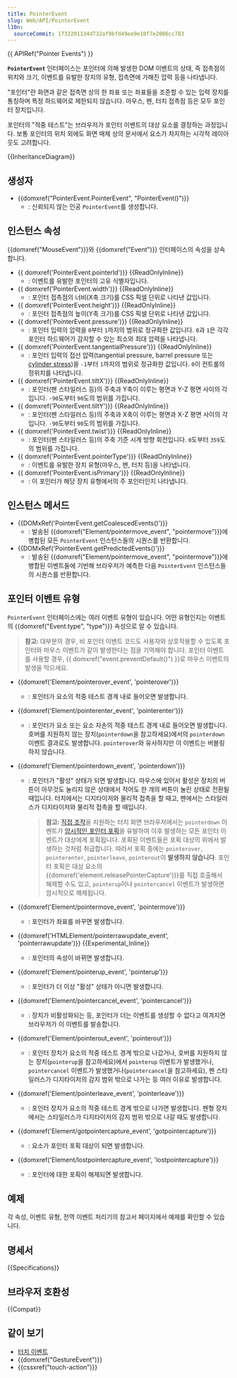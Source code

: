 ```yaml
---
title: PointerEvent
slug: Web/API/PointerEvent
l10n:
  sourceCommit: 1732201134d732af9bfd49ee9e10f7e2086cc783
---
```


{{ APIRef("Pointer Events") }}

**`PointerEvent`** 인터페이스는 포인터에 의해 발생한 DOM 이벤트의 상태, 즉 접촉점의 위치와 크기, 이벤트를 유발한 장치의 유형, 접촉면에 가해진 압력 등을 나타냅니다.

"포인터"란 화면과 같은 접촉면 상의 한 좌표 또는 좌표들을 조준할 수 있는 입력 장치를 통칭하며 특정 하드웨어로 제한되지 않습니다. 마우스, 펜, 터치 접촉점 등은 모두 포인터 장치입니다.

포인터의 "적중 테스트"는 브라우저가 포인터 이벤트의 대상 요소를 결정하는 과정입니다. 보통 포인터의 위치 외에도 화면 매체 상의 문서에서 요소가 차지하는 시각적 레이아웃도 고려합니다.

{{InheritanceDiagram}}

## 생성자

- {{domxref("PointerEvent.PointerEvent", "PointerEvent()")}}
  - : 신뢰되지 않는 인공 `PointerEvent`를 생성합니다.

## 인스턴스 속성

{{domxref("MouseEvent")}}와 {{domxref("Event")}} 인터페이스의 속성을 상속합니다.

- {{ domxref('PointerEvent.pointerId')}} {{ReadOnlyInline}}
  - : 이벤트를 유발한 포인터의 고유 식별자입니다.
- {{ domxref('PointerEvent.width')}} {{ReadOnlyInline}}
  - : 포인터 접촉점의 너비(X축 크기)를 CSS 픽셀 단위로 나타낸 값입니다.
- {{ domxref('PointerEvent.height')}} {{ReadOnlyInline}}
  - : 포인터 접촉점의 높이(Y축 크기)를 CSS 픽셀 단위로 나타낸 값입니다.
- {{ domxref('PointerEvent.pressure')}} {{ReadOnlyInline}}
  - : 포인터 입력의 압력을 `0`부터 `1`까지의 범위로 정규화한 값입니다. `0`과 `1`은 각각 포인터 하드웨어가 감지할 수 있는 최소와 최대 압력을 나타냅니다.
- {{ domxref('PointerEvent.tangentialPressure')}} {{ReadOnlyInline}}
  - : 포인터 입력의 접선 압력(tangential pressure, barrel pressure 또는 [cylinder stress](https://en.wikipedia.org/wiki/Cylinder_stress))을 `-1`부터 `1`까지의 범위로 정규화한 값입니다. `0`이 컨트롤의 정위치를 나타냅니다.
- {{ domxref('PointerEvent.tiltX')}} {{ReadOnlyInline}}
  - : 포인터(펜 스타일러스 등)의 주축과 Y축이 이루는 평면과 Y-Z 평면 사이의 각입니다. `-90`도부터 `90`도의 범위를 가집니다.
- {{ domxref('PointerEvent.tiltY')}} {{ReadOnlyInline}}
  - : 포인터(펜 스타일러스 등)의 주축과 X축이 이루는 평면과 X-Z 평면 사이의 각입니다. `-90`도부터 `90`도의 범위를 가집니다.
- {{ domxref('PointerEvent.twist')}} {{ReadOnlyInline}}
  - : 포인터(펜 스타일러스 등)의 주축 기준 시계 방향 회전입니다. `0`도부터 `359`도의 범위를 가집니다.
- {{ domxref('PointerEvent.pointerType')}} {{ReadOnlyInline}}
  - : 이벤트를 유발한 장치 유형(마우스, 펜, 터치 등)을 나타냅니다.
- {{ domxref('PointerEvent.isPrimary')}} {{ReadOnlyInline}}
  - : 이 포인터가 해당 장치 유형에서의 주 포인터인지 나타냅니다.

## 인스턴스 메서드

- {{DOMxRef('PointerEvent.getCoalescedEvents()')}}
  - : 발송된 {{domxref("Element/pointermove_event", "pointermove")}}에 병합된 모든 `PointerEvent` 인스턴스들의 시퀀스를 반환합니다.
- {{DOMxRef('PointerEvent.getPredictedEvents()')}}
  - : 발송된 {{domxref("Element/pointermove_event", "pointermove")}}에 병합된 이벤트들에 기반해 브라우저가 예측한 다음 `PointerEvent` 인스턴스들의 시퀀스를 반환합니다.

## 포인터 이벤트 유형

`PointerEvent` 인터페이스에는 여러 이벤트 유형이 있습니다. 어떤 유형인지는 이벤트의 {{domxref("Event.type", "type")}} 속성으로 알 수 있습니다.

> **참고:** 대부분의 경우, 비 포인터 이벤트 코드도 사용자와 상호작용할 수 있도록 포인터와 마우스 이벤트가 같이 발생한다는 점을 기억해야 합니다. 포인터 이벤트를 사용할 경우, {{ domxref("event.preventDefault()") }}로 마우스 이벤트의 발생을 막으세요.

- {{domxref('Element/pointerover_event', 'pointerover')}}
  - : 포인터가 요소의 적중 테스트 경계 내로 들어오면 발생합니다.
- {{domxref('Element/pointerenter_event', 'pointerenter')}}
  - : 포인터가 요소 또는 요소 자손의 적중 테스트 경계 내로 들어오면 발생합니다. 호버를 지원하지 않는 장치(`pointerdown`을 참고하세요)에서의 `pointerdown` 이벤트 결과로도 발생합니다. `pointerover`와 유사하지만 이 이벤트는 버블링하지 않습니다.
- {{domxref('Element/pointerdown_event', 'pointerdown')}}
  - : 포인터가 "활성" 상태가 되면 발생합니다. 마우스에 있어서 활성은 장치의 버튼이 아무것도 눌리지 않은 상태에서 적어도 한 개의 버튼이 눌린 상태로 전환될 때입니다. 터치에서는 디지타이저와 물리적 접촉을 할 때고, 펜에서는 스타일러스가 디지타이저와 물리적 접촉을 할 때입니다.

    > **참고:** [직접 조작](https://w3c.github.io/pointerevents/#dfn-direct-manipulation)을 지원하는 터치 화면 브라우저에서는 `pointerdown` 이벤트가 [암시적인 포인터 포획](https://w3c.github.io/pointerevents/#dfn-implicit-pointer-capture)을 유발하여 이후 발생하는 모든 포인터 이벤트가 대상에게 포획됩니다. 포획된 이벤트들은 포획 대상의 위에서 발생하는 것처럼 취급합니다. 따라서 포획 중에는 `pointerover`, `pointerenter`, `pointerleave`, `pointerout`이 **발생하지 않습니다**. 포인터 포획은 대상 요소의 {{domxref('element.releasePointerCapture')}}를 직접 호출해서 해제할 수도 있고, `pointerup`이나 `pointercancel` 이벤트가 발생하면 암시적으로 해제됩니다.

- {{domxref('Element/pointermove_event', 'pointermove')}}
  - : 포인터가 좌표를 바꾸면 발생합니다.
- {{domxref('HTMLElement/pointerrawupdate_event', 'pointerrawupdate')}} {{Experimental_Inline}}
  - : 포인터의 속성이 바뀌면 발생합니다.
- {{domxref('Element/pointerup_event', 'pointerup')}}
  - : 포인터가 더 이상 "활성" 상태가 아니면 발생합니다.
- {{domxref('Element/pointercancel_event', 'pointercancel')}}
  - : 장치가 비활성화되는 등, 포인터가 더는 이벤트를 생성할 수 없다고 여겨지면 브라우저가 이 이벤트를 발송합니다.
- {{domxref('Element/pointerout_event', 'pointerout')}}
  - : 포인터 장치가 요소의 적중 테스트 경계 밖으로 나갔거나, 호버를 지원하지 않는 장치(`pointerup`을 참고하세요)에서 `pointerup` 이벤트가 발생했거나, `pointercancel` 이벤트가 발생했거나(`pointercancel`을 참고하세요), 펜 스타일러스가 디지타이저의 감지 범위 밖으로 나가는 등 여러 이유로 발생합니다.
- {{domxref('Element/pointerleave_event', 'pointerleave')}}
  - : 포인터 장치가 요소의 적중 테스트 경계 밖으로 나가면 발생합니다. 펜형 장치에서는 스타일러스가 디지타이저의 감지 범위 밖으로 나갈 때도 발생합니다.
- {{domxref('Element/gotpointercapture_event', 'gotpointercapture')}}
  - : 요소가 포인터 포획 대상이 되면 발생합니다.
- {{domxref('Element/lostpointercapture_event', 'lostpointercapture')}}
  - : 포인터에 대한 포획이 해제되면 발생합니다.

## 예제

각 속성, 이벤트 유형, 전역 이벤트 처리기의 참고서 페이지에서 예제를 확인할 수 있습니다.

## 명세서

{{Specifications}}

## 브라우저 호환성

{{Compat}}

## 같이 보기

- [터치 이벤트](/ko/docs/Web/API/Touch_events)
- {{domxref("GestureEvent")}}
- {{cssxref("touch-action")}}
